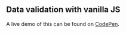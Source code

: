 ## Data validation with vanilla JS

A live demo of this can be found on [CodePen](https://codepen.io/dragostemelie/pen/KKWxwJo).
